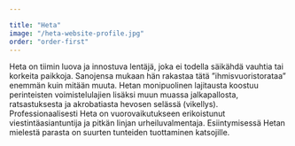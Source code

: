 ```yaml
---

title: "Heta"
image: "/heta-website-profile.jpg"
order: "order-first"
---
```


Heta on tiimin luova ja innostuva lentäjä, joka ei todella säikähdä vauhtia tai korkeita paikkoja. Sanojensa mukaan hän rakastaa tätä ”ihmisvuoristorataa” enemmän kuin mitään muuta. Hetan monipuolinen lajitausta koostuu perinteisten voimistelulajien lisäksi muun muassa jalkapallosta, ratsastuksesta ja akrobatiasta hevosen selässä (vikellys). Professionaalisesti Heta on vuorovaikutukseen erikoistunut viestintäasiantuntija ja pitkän linjan urheiluvalmentaja. Esiintymisessä Hetan mielestä parasta on suurten tunteiden tuottaminen katsojille.
